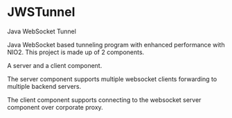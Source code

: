 # JWSTunnel
Java WebSocket Tunnel

Java WebSocket based tunneling program with enhanced performance with NIO2. This project is made up of 2 components.

A server and a client component.

The server component supports multiple websocket clients forwarding to multiple backend servers.

The client component supports connecting to the websocket server component over corporate proxy. 
